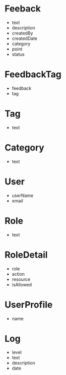 # Feeback
- text
- description
- createdBy
- createdDate
- category
- point
- status
# FeedbackTag
- feedback
- tag
# Tag
- text
# Category
- text
# User
- userName
- email
# Role
- text
# RoleDetail
- role
- action
- resource
- isAllowed
# UserProfile
- name
# Log
- level
- text
- description
- date